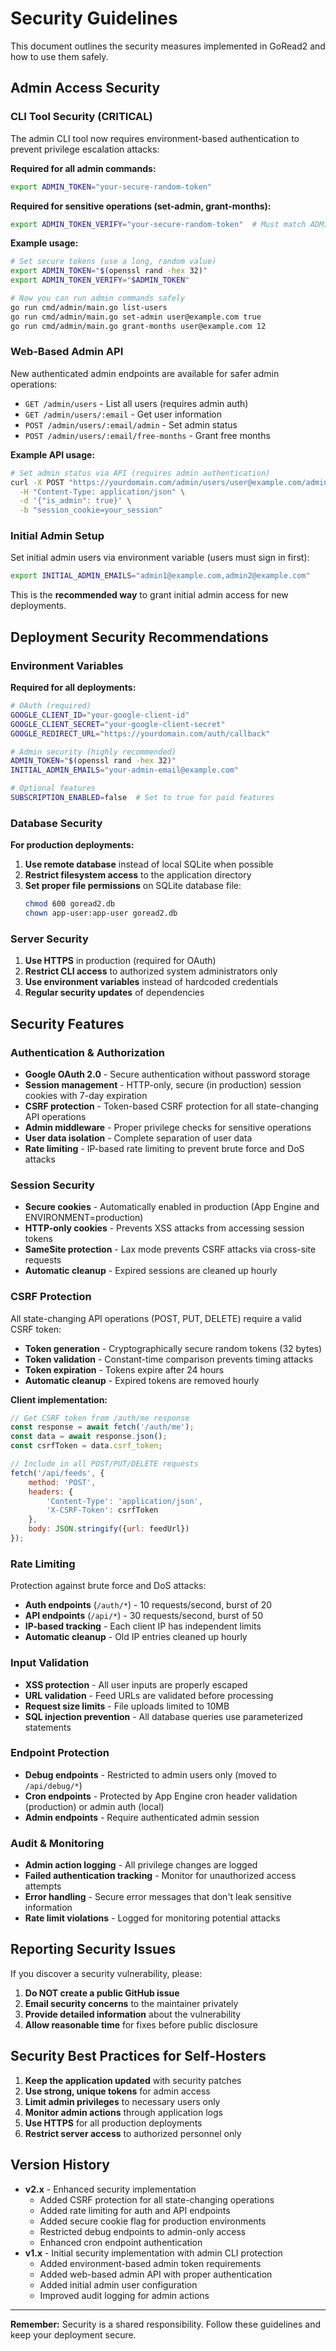 # Security Guidelines

This document outlines the security measures implemented in GoRead2 and how to use them safely.

## Admin Access Security

### CLI Tool Security (CRITICAL)

The admin CLI tool now requires environment-based authentication to prevent privilege escalation attacks:

**Required for all admin commands:**
```bash
export ADMIN_TOKEN="your-secure-random-token"
```

**Required for sensitive operations (set-admin, grant-months):**
```bash
export ADMIN_TOKEN_VERIFY="your-secure-random-token"  # Must match ADMIN_TOKEN
```

**Example usage:**
```bash
# Set secure tokens (use a long, random value)
export ADMIN_TOKEN="$(openssl rand -hex 32)"
export ADMIN_TOKEN_VERIFY="$ADMIN_TOKEN"

# Now you can run admin commands safely
go run cmd/admin/main.go list-users
go run cmd/admin/main.go set-admin user@example.com true
go run cmd/admin/main.go grant-months user@example.com 12
```

### Web-Based Admin API

New authenticated admin endpoints are available for safer admin operations:

- `GET /admin/users` - List all users (requires admin auth)
- `GET /admin/users/:email` - Get user information
- `POST /admin/users/:email/admin` - Set admin status
- `POST /admin/users/:email/free-months` - Grant free months

**Example API usage:**
```bash
# Set admin status via API (requires admin authentication)
curl -X POST "https://yourdomain.com/admin/users/user@example.com/admin" \
  -H "Content-Type: application/json" \
  -d '{"is_admin": true}' \
  -b "session_cookie=your_session"
```

### Initial Admin Setup

Set initial admin users via environment variable (users must sign in first):

```bash
export INITIAL_ADMIN_EMAILS="admin1@example.com,admin2@example.com"
```

This is the **recommended way** to grant initial admin access for new deployments.

## Deployment Security Recommendations

### Environment Variables

**Required for all deployments:**
```bash
# OAuth (required)
GOOGLE_CLIENT_ID="your-google-client-id"
GOOGLE_CLIENT_SECRET="your-google-client-secret"  
GOOGLE_REDIRECT_URL="https://yourdomain.com/auth/callback"

# Admin security (highly recommended)
ADMIN_TOKEN="$(openssl rand -hex 32)"
INITIAL_ADMIN_EMAILS="your-admin-email@example.com"

# Optional features
SUBSCRIPTION_ENABLED=false  # Set to true for paid features
```

### Database Security

**For production deployments:**

1. **Use remote database** instead of local SQLite when possible
2. **Restrict filesystem access** to the application directory
3. **Set proper file permissions** on SQLite database file:
   ```bash
   chmod 600 goread2.db
   chown app-user:app-user goread2.db
   ```

### Server Security

1. **Use HTTPS** in production (required for OAuth)
2. **Restrict CLI access** to authorized system administrators only
3. **Use environment variables** instead of hardcoded credentials
4. **Regular security updates** of dependencies

## Security Features

### Authentication & Authorization

- **Google OAuth 2.0** - Secure authentication without password storage
- **Session management** - HTTP-only, secure (in production) session cookies with 7-day expiration
- **CSRF protection** - Token-based CSRF protection for all state-changing API operations
- **Admin middleware** - Proper privilege checks for sensitive operations
- **User data isolation** - Complete separation of user data
- **Rate limiting** - IP-based rate limiting to prevent brute force and DoS attacks

### Session Security

- **Secure cookies** - Automatically enabled in production (App Engine and ENVIRONMENT=production)
- **HTTP-only cookies** - Prevents XSS attacks from accessing session tokens
- **SameSite protection** - Lax mode prevents CSRF attacks via cross-site requests
- **Automatic cleanup** - Expired sessions are cleaned up hourly

### CSRF Protection

All state-changing API operations (POST, PUT, DELETE) require a valid CSRF token:

- **Token generation** - Cryptographically secure random tokens (32 bytes)
- **Token validation** - Constant-time comparison prevents timing attacks
- **Token expiration** - Tokens expire after 24 hours
- **Automatic cleanup** - Expired tokens are removed hourly

**Client implementation:**
```javascript
// Get CSRF token from /auth/me response
const response = await fetch('/auth/me');
const data = await response.json();
const csrfToken = data.csrf_token;

// Include in all POST/PUT/DELETE requests
fetch('/api/feeds', {
    method: 'POST',
    headers: {
        'Content-Type': 'application/json',
        'X-CSRF-Token': csrfToken
    },
    body: JSON.stringify({url: feedUrl})
});
```

### Rate Limiting

Protection against brute force and DoS attacks:

- **Auth endpoints** (`/auth/*`) - 10 requests/second, burst of 20
- **API endpoints** (`/api/*`) - 30 requests/second, burst of 50
- **IP-based tracking** - Each client IP has independent limits
- **Automatic cleanup** - Old IP entries cleaned up hourly

### Input Validation

- **XSS protection** - All user inputs are properly escaped
- **URL validation** - Feed URLs are validated before processing
- **Request size limits** - File uploads limited to 10MB
- **SQL injection prevention** - All database queries use parameterized statements

### Endpoint Protection

- **Debug endpoints** - Restricted to admin users only (moved to `/api/debug/*`)
- **Cron endpoints** - Protected by App Engine cron header validation (production) or admin auth (local)
- **Admin endpoints** - Require authenticated admin session

### Audit & Monitoring

- **Admin action logging** - All privilege changes are logged
- **Failed authentication tracking** - Monitor for unauthorized access attempts
- **Error handling** - Secure error messages that don't leak sensitive information
- **Rate limit violations** - Logged for monitoring potential attacks

## Reporting Security Issues

If you discover a security vulnerability, please:

1. **Do NOT create a public GitHub issue**
2. **Email security concerns** to the maintainer privately
3. **Provide detailed information** about the vulnerability
4. **Allow reasonable time** for fixes before public disclosure

## Security Best Practices for Self-Hosters

1. **Keep the application updated** with security patches
2. **Use strong, unique tokens** for admin access
3. **Limit admin privileges** to necessary users only
4. **Monitor admin actions** through application logs
5. **Use HTTPS** for all production deployments
6. **Restrict server access** to authorized personnel only

## Version History

- **v2.x** - Enhanced security implementation
  - Added CSRF protection for all state-changing operations
  - Added rate limiting for auth and API endpoints
  - Added secure cookie flag for production environments
  - Restricted debug endpoints to admin-only access
  - Enhanced cron endpoint authentication
- **v1.x** - Initial security implementation with admin CLI protection
  - Added environment-based admin token requirements
  - Added web-based admin API with proper authentication
  - Added initial admin user configuration
  - Improved audit logging for admin actions

---

**Remember:** Security is a shared responsibility. Follow these guidelines and keep your deployment secure.